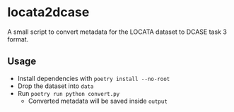 # locata2dcase

A small script to convert metadata for the LOCATA dataset to DCASE task 3 format.

## Usage

- Install dependencies with `poetry install --no-root`
- Drop the dataset into `data`
- Run `poetry run python convert.py`
  - Converted metadata will be saved inside `output`